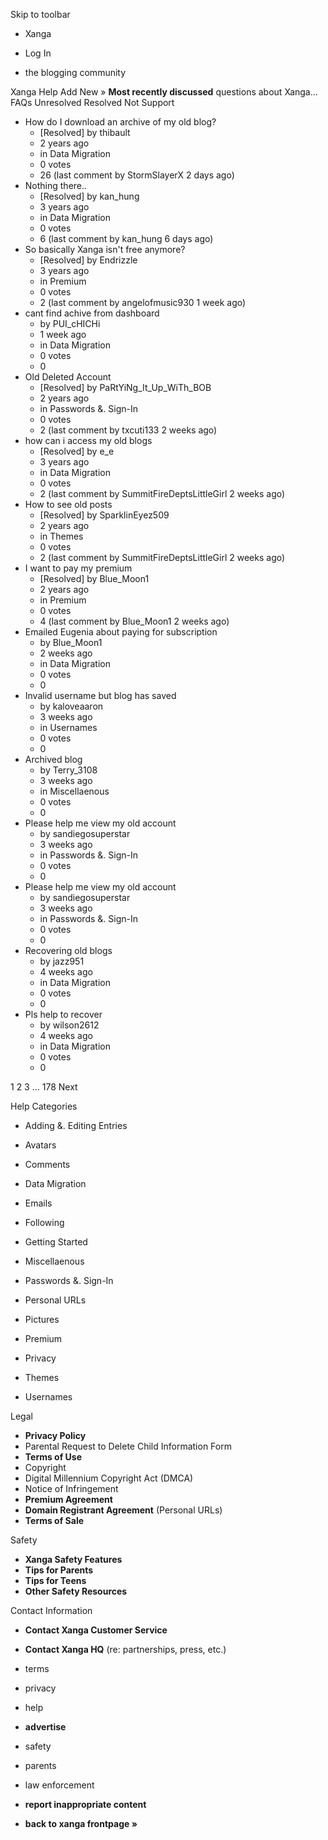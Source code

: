 Skip to toolbar

*   Xanga

*   Log In

*   the blogging community

Xanga Help Add New » **Most recently discussed** questions about Xanga… FAQs Unresolved Resolved Not Support

*   How do I download an archive of my old blog?
    *   \[Resolved\] by thibault
    *   2 years ago
    *   in Data Migration
    *   0 votes
    *   26 (last comment by StormSlayerX 2 days ago)
*   Nothing there..
    *   \[Resolved\] by kan\_hung
    *   3 years ago
    *   in Data Migration
    *   0 votes
    *   6 (last comment by kan\_hung 6 days ago)
*   So basically Xanga isn't free anymore?
    *   \[Resolved\] by Endrizzle
    *   3 years ago
    *   in Premium
    *   0 votes
    *   2 (last comment by angelofmusic930 1 week ago)
*   cant find achive from dashboard
    *   by PUI\_cHICHi
    *   1 week ago
    *   in Data Migration
    *   0 votes
    *   0
*   Old Deleted Account
    *   \[Resolved\] by PaRtYiNg\_It\_Up\_WiTh\_BOB
    *   2 years ago
    *   in Passwords &. Sign-In
    *   0 votes
    *   2 (last comment by txcuti133 2 weeks ago)
*   how can i access my old blogs
    *   \[Resolved\] by e\_e
    *   3 years ago
    *   in Data Migration
    *   0 votes
    *   2 (last comment by SummitFireDeptsLittleGirl 2 weeks ago)
*   How to see old posts
    *   \[Resolved\] by SparklinEyez509
    *   2 years ago
    *   in Themes
    *   0 votes
    *   2 (last comment by SummitFireDeptsLittleGirl 2 weeks ago)
*   I want to pay my premium
    *   \[Resolved\] by Blue\_Moon1
    *   2 years ago
    *   in Premium
    *   0 votes
    *   4 (last comment by Blue\_Moon1 2 weeks ago)
*   Emailed Eugenia about paying for subscription
    *   by Blue\_Moon1
    *   2 weeks ago
    *   in Data Migration
    *   0 votes
    *   0
*   Invalid username but blog has saved
    *   by kaloveaaron
    *   3 weeks ago
    *   in Usernames
    *   0 votes
    *   0
*   Archived blog
    *   by Terry\_3108
    *   3 weeks ago
    *   in Miscellaenous
    *   0 votes
    *   0
*   Please help me view my old account
    *   by sandiegosuperstar
    *   3 weeks ago
    *   in Passwords &. Sign-In
    *   0 votes
    *   0
*   Please help me view my old account
    *   by sandiegosuperstar
    *   3 weeks ago
    *   in Passwords &. Sign-In
    *   0 votes
    *   0
*   Recovering old blogs
    *   by jazz951
    *   4 weeks ago
    *   in Data Migration
    *   0 votes
    *   0
*   Pls help to recover
    *   by wilson2612
    *   4 weeks ago
    *   in Data Migration
    *   0 votes
    *   0

1 2 3 ... 178 Next

Help Categories

*   Adding &. Editing Entries
*   Avatars
*   Comments
*   Data Migration
*   Emails
*   Following
*   Getting Started
*   Miscellaenous

*   Passwords &. Sign-In
*   Personal URLs
*   Pictures
*   Premium
*   Privacy
*   Themes
*   Usernames

Legal

*   **Privacy Policy**
*   Parental Request to Delete Child Information Form
*   **Terms of Use**
*   Copyright
*   Digital Millennium Copyright Act (DMCA)
*   Notice of Infringement
*   **Premium Agreement**
*   **Domain Registrant Agreement** (Personal URLs)
*   **Terms of Sale**

Safety

*   **Xanga Safety Features**
*   **Tips for Parents**
*   **Tips for Teens**
*   **Other Safety Resources**

Contact Information

*   **Contact Xanga Customer Service**
*   **Contact Xanga HQ** (re: partnerships, press, etc.)

*   terms
*   privacy
*   help
*   **advertise**

*   safety
*   parents
*   law enforcement
*   **report inappropriate content**

*   **back to xanga frontpage »**